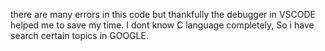 there are many errors in this code but thankfully the debugger in VSCODE helped me to save my time. I dont know C language completely, So i have search certain topics in GOOGLE.
